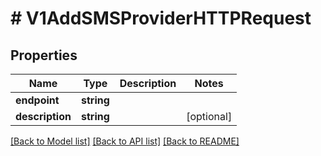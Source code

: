 # # V1AddSMSProviderHTTPRequest

## Properties

Name | Type | Description | Notes
------------ | ------------- | ------------- | -------------
**endpoint** | **string** |  |
**description** | **string** |  | [optional]

[[Back to Model list]](../../README.md#models) [[Back to API list]](../../README.md#endpoints) [[Back to README]](../../README.md)
